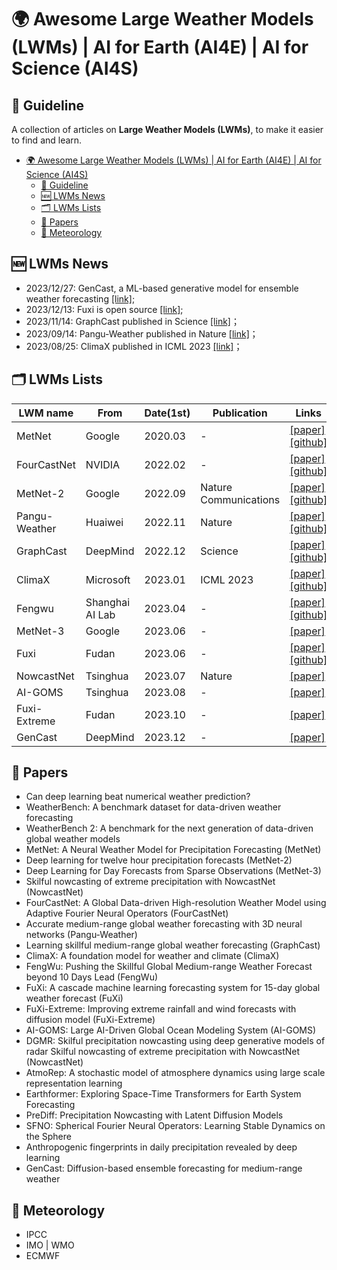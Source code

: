 # 🌍 Awesome Large Weather Models (LWMs) | AI for Earth (AI4E) | AI for Science (AI4S)
## 🧭 Guideline
A collection of articles on **Large Weather Models (LWMs)**, to make it easier to find and learn.
- [🌍 Awesome Large Weather Models (LWMs) | AI for Earth (AI4E) | AI for Science (AI4S)](#-awesome-large-weather-models-lwms--ai-for-earth-ai4e--ai-for-science-ai4s)
  - [🧭 Guideline](#-guideline)
  - [🆕 LWMs News](#-lwms-news)
  - [🗂️ LWMs Lists](#️-lwms-lists)
  - [📖 Papers](#-papers)
  - [🧊 Meteorology](#-meteorology)
## 🆕 LWMs News
- 2023/12/27: GenCast, a ML-based generative model for ensemble weather forecasting [[link]](https://arxiv.org/pdf/2312.15796);
- 2023/12/13: Fuxi is open source [[link]](https://github.com/tpys/ai-models-fuxi);
- 2023/11/14: GraphCast published in Science [[link]](https://github.com/tpys/ai-models-fuxi)；
- 2023/09/14: Pangu-Weather published in Nature [[link]](https://www.nature.com/articles/s41586-023-06185-3)；
- 2023/08/25: ClimaX published in ICML 2023 [[link]](https://openreview.net/forum?id=TowCaiz7Ui)；
## 🗂️ LWMs Lists
| LWM name     | From            | Date(1st) | Publication | Links                                     |
| ------------- | --------------- | ---------------- | -------------- | ------------------------------------------------------------ |
| MetNet   | Google        | 2020.03        | -              | [[paper]](https://arxiv.org/abs/2003.12140) [[github]](https://github.com/openclimatefix/metnet) |
| FourCastNet   | NVIDIA        | 2022.02          | -              | [[paper]](https://arxiv.org/abs/2202.11214) [[github]](https://github.com/NVlabs/FourCastNet) |
| MetNet-2   | Google        | 2022.09        | Nature Communications | [[paper]](https://www.nature.com/articles/s41467-022-32483-x) [[github]](https://github.com/openclimatefix/metnet)  |
| Pangu-Weather | Huaiwei         | 2022.11          | Nature         | [[paper]](https://www.nature.com/articles/s41586-023-06185-3) [[github]](https://github.com/198808xc/Pangu-Weather) |
| GraphCast     | DeepMind        | 2022.12          | Science        | [[paper]](https://www.science.org/doi/10.1126/science.adi2336) [[github]](https://github.com/google-deepmind/graphcast) |
| ClimaX        | Microsoft       | 2023.01          | ICML 2023      | [[paper]](https://arxiv.org/pdf/2301.10343) [[github]](https://github.com/microsoft/ClimaX) |
| Fengwu        | Shanghai AI Lab | 2023.04          | -              | [[paper]](https://arxiv.org/abs/2304.02948) [[github]](https://github.com/OpenEarthLab/FengWu) |
| MetNet-3  | Google        | 2023.06        | - | [[paper]](https://arxiv.org/abs/2306.06079)  | 
| Fuxi          | Fudan           | 2023.06          | -              | [[paper]](https://arxiv.org/abs/2306.12873) [[github]](https://github.com/tpys/ai-models-fuxi) |
| NowcastNet   | Tsinghua        | 2023.07         | Nature      | [[paper]](https://www.nature.com/articles/s41586-023-06184-4) |
| AI-GOMS       | Tsinghua        | 2023.08          | -              | [[paper]](https://arxiv.org/abs/2308.03152)                  |
| Fuxi-Extreme    | Fudan           | 2023.10        | -              | [[paper]](https://arxiv.org/abs/2310.19822) |
| GenCast    | DeepMind           | 2023.12        | -              | [[paper]](https://arxiv.org/pdf/2312.15796) |



## 📖 Papers

- Can deep learning beat numerical weather prediction?
- WeatherBench: A benchmark dataset for data-driven weather forecasting
- WeatherBench 2: A benchmark for the next generation of data-driven global weather models
- MetNet: A Neural Weather Model for Precipitation Forecasting (MetNet)
- Deep learning for twelve hour precipitation forecasts (MetNet-2)
- Deep Learning for Day Forecasts from Sparse Observations (MetNet-3)
- Skilful nowcasting of extreme precipitation with NowcastNet (NowcastNet)
- FourCastNet: A Global Data-driven High-resolution Weather Model using Adaptive Fourier Neural Operators (FourCastNet)
- Accurate medium-range global weather forecasting with 3D neural networks (Pangu-Weather)
- Learning skillful medium-range global weather forecasting (GraphCast)
- ClimaX: A foundation model for weather and climate (ClimaX)
- FengWu: Pushing the Skillful Global Medium-range Weather Forecast beyond 10 Days Lead (FengWu)
- FuXi: A cascade machine learning forecasting system for 15-day global weather forecast (FuXi)
- FuXi-Extreme: Improving extreme rainfall and wind forecasts with diffusion model (FuXi-Extreme)
- AI-GOMS: Large AI-Driven Global Ocean Modeling System (AI-GOMS)
- DGMR: Skilful precipitation nowcasting using deep generative models of radar
Skilful nowcasting of extreme precipitation with NowcastNet (NowcastNet)
- AtmoRep: A stochastic model of atmosphere dynamics using large scale representation learning
- Earthformer: Exploring Space-Time Transformers for Earth System Forecasting
- PreDiff: Precipitation Nowcasting with Latent Diffusion Models
- SFNO: Spherical Fourier Neural Operators: Learning Stable Dynamics on the Sphere
- Anthropogenic fingerprints in daily precipitation revealed by deep learning
- GenCast: Diffusion-based ensemble forecasting for medium-range weather
  
## 🧊 Meteorology
- IPCC
- IMO | WMO
- ECMWF